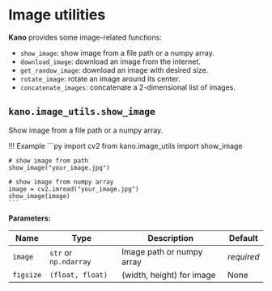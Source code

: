 # Image utilities

**Kano** provides some image-related functions:

- `show_image`: show image from a file path or a numpy array.
- `download_image`: download an image from the internet.
- `get_randow_image`: download an image with desired size.
- `rotate_image`: rotate an image around its center.
- `concatenate_images`: concatenate a 2-dimensional list of images.

## `kano.image_utils.show_image`

Show image from a file path or a numpy array.

!!! Example
    ```py
    import cv2
    from kano.image_utils import show_image

    # show image from path
    show_image("your_image.jpg")

    # show image from numpy array
    image = cv2.imread("your_image.jpg")
    show_image(image)
    ```

**Parameters:**

| Name      | Type                  | Description               | Default    |
|-----------|-----------------------|---------------------------|------------|
| `image`   | `str` or `np.ndarray` | Image path or numpy array | _required_ |
| `figsize` | `(float, float)`      | (width, height) for image | None       |
